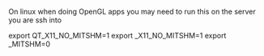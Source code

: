 On linux when doing OpenGL apps you may need to run this on the server you are ssh into

export QT_X11_NO_MITSHM=1
export _X11_NO_MITSHM=1
export _MITSHM=0
